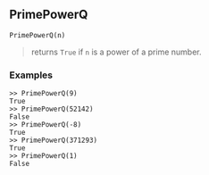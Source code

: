 ## PrimePowerQ

```
PrimePowerQ(n)
```

> returns `True` if `n` is a power of a prime number.

### Examples
```
>> PrimePowerQ(9)
True
>> PrimePowerQ(52142)
False
>> PrimePowerQ(-8)
True
>> PrimePowerQ(371293)
True
>> PrimePowerQ(1)
False
```